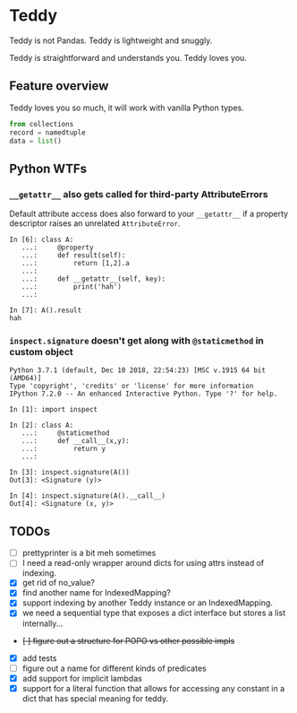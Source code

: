 # Teddy

Teddy is not Pandas. Teddy is lightweight and snuggly.

Teddy is straightforward and understands you. Teddy loves you.

## Feature overview

Teddy loves you so much, it will work with vanilla Python types.

```python
from collections
record = namedtuple
data = list()
```

## Python WTFs

### `__getattr__` also gets called for third-party AttributeErrors

Default attribute access does also forward to your `__getattr__` if a property descriptor raises
an unrelated `AttributeError`.

```
In [6]: class A:
   ...:     @property
   ...:     def result(self):
   ...:         return [1,2].a
   ...:
   ...:     def __getattr__(self, key):
   ...:         print('hah')
   ...:

In [7]: A().result
hah
```

### `inspect.signature` doesn't get along with `@staticmethod` in custom object

```
Python 3.7.1 (default, Dec 10 2018, 22:54:23) [MSC v.1915 64 bit (AMD64)]
Type 'copyright', 'credits' or 'license' for more information
IPython 7.2.0 -- An enhanced Interactive Python. Type '?' for help.

In [1]: import inspect

In [2]: class A:
   ...:     @staticmethod
   ...:     def __call__(x,y):
   ...:         return y
   ...:

In [3]: inspect.signature(A())
Out[3]: <Signature (y)>

In [4]: inspect.signature(A().__call__)
Out[4]: <Signature (x, y)>
```

## TODOs

* [ ] prettyprinter is a bit meh sometimes
* [ ] I need a read-only wrapper around dicts for using attrs instead of indexing.
* [x] get rid of no_value?
* [x] find another name for IndexedMapping?
* [x] support indexing by another Teddy instance or an IndexedMapping.
* [x] we need a sequential type that exposes a dict interface but stores a list internally...
* ~~[ ] figure out a structure for POPO vs other possible impls~~
* [x] add tests
* [ ] figure out a name for different kinds of predicates
* [x] add support for implicit lambdas
* [x] support for a literal function that allows for accessing any constant in a dict that has special meaning for teddy.
